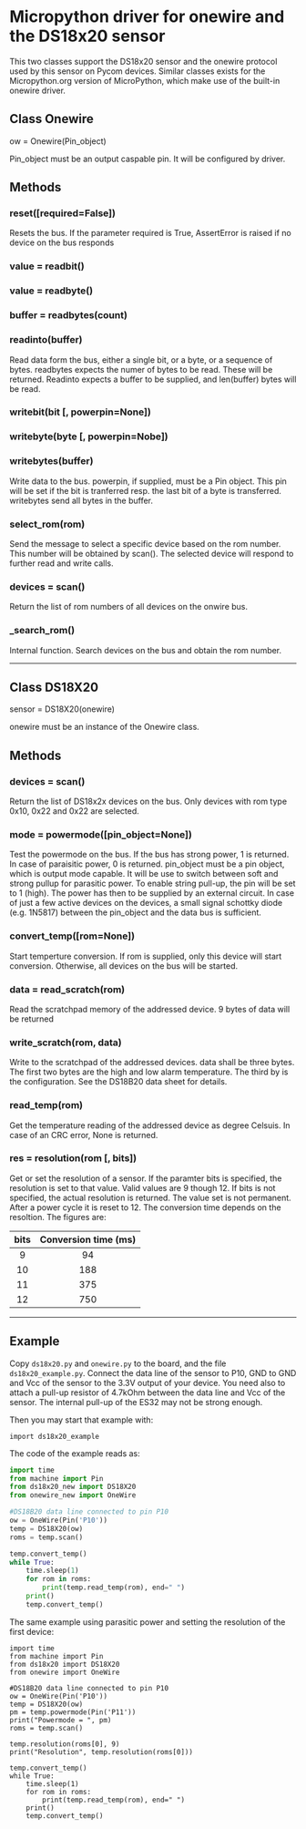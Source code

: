 # Micropython driver for onewire and the DS18x20 sensor

This two classes support the DS18x20 sensor and the onewire protocol
used by this sensor on Pycom devices. Similar classes exists for the Micropython.org 
version of MicroPython, which make use of the built-in onewire driver.

## Class Onewire

ow = Onewire(Pin_object)

Pin_object must be an output caspable pin. It will be configured by driver.

## Methods

### reset([required=False])

Resets the bus. If the parameter required is True, AssertError is raised if no
device on the bus responds

### value = readbit()
### value = readbyte()
### buffer = readbytes(count)
### readinto(buffer)

Read data form the bus, either a single bit, or a byte, or a sequence of bytes.
readbytes expects the numer of bytes to be read. These will be returned.
Readinto expects a buffer to be supplied, and len(buffer) bytes will be read.

### writebit(bit [, powerpin=None])
### writebyte(byte [, powerpin=Nobe])
### writebytes(buffer)

Write data to the bus. powerpin, if supplied, must be a Pin object. This pin will
be set if the bit is tranferred resp. the last bit of a byte is transferred.
writebytes send all bytes in the buffer.

### select_rom(rom)

Send the message to select a specific device based on the rom number. This number
will be obtained by scan(). The selected device will respond to further read and write
calls.

### devices = scan()

Return the list of rom numbers of all devices on the onwire bus.

### _search_rom()

Internal function. Search devices on the bus and obtain the rom number.  

-------
## Class DS18X20

sensor = DS18X20(onewire)

onewire must be an instance of the Onewire class.

## Methods

### devices = scan()

Return the list of DS18x2x devices on the bus. Only devices with rom type 
0x10, 0x22 and 0x22 are selected.

### mode = powermode([pin_object=None])

Test the powermode on the bus. If the bus has strong power, 1 is returned. In case of
paraisitic power, 0 is returned. pin_object must be a pin object, which is output mode 
capable. It will be use to switch between soft and strong pullup for parasitic power.
To enable string pull-up, the pin will be set to 1 (high). The power has then to be 
supplied by an external circuit. In case of just a few active devices on the devices, 
a small signal schottky diode (e.g. 1N5817) between the pin_object and 
the data bus is sufficient.

### convert_temp([rom=None])

Start temperture conversion. If rom is supplied, only this device will start conversion.
Otherwise, all devices on the bus will be started.

### data = read_scratch(rom)

Read the scratchpad memory of the addressed device. 9 bytes of data will be returned

### write_scratch(rom, data)

Write to the scratchpad of the addressed devices. data shall be three bytes. 
The first two bytes are the high and low alarm temperature. 
The third by is the configuration. See the DS18B20 data sheet for details.

### read_temp(rom)

Get the temperature reading of the addressed device as degree Celsuis.
In case of an CRC error, None is returned.

### res = resolution(rom [, bits])

Get or set the resolution of a sensor. If the paramter bits is specified,
the resolution is set to that value. Valid values are 9 though 12.
If bits is not specified, the actual resolution is returned. The value set is not 
permanent. After a power cycle it is reset to 12. The conversion time depends on the
resoltion. The figures are: 

|bits|Conversion time (ms)|
|:---:|:---:|
|9|94|
|10|188|
|11|375|
|12|750|  

-------
## Example

Copy `ds18x20.py` and `onewire.py` to the board, and the file `ds18x20_example.py`.
Connect the data line of the sensor to P10, GND to GND and Vcc of the sensor to the 3.3V
output of your device. You need also to attach a pull-up resistor of 4.7kOhm between the
data line and Vcc of the sensor. The internal pull-up of the ES32 may not be strong enough.

Then you may start that example with:

`import ds18x20_example`

The code of the example reads as:
``` python
import time
from machine import Pin
from ds18x20_new import DS18X20
from onewire_new import OneWire

#DS18B20 data line connected to pin P10
ow = OneWire(Pin('P10'))
temp = DS18X20(ow)
roms = temp.scan()

temp.convert_temp()
while True:
    time.sleep(1)
    for rom in roms:
        print(temp.read_temp(rom), end=" ")
    print()
    temp.convert_temp()
```
  
  The same example using parasitic power and setting the resolution of the first device: 

```
import time
from machine import Pin
from ds18x20 import DS18X20
from onewire import OneWire

#DS18B20 data line connected to pin P10
ow = OneWire(Pin('P10'))
temp = DS18X20(ow)
pm = temp.powermode(Pin('P11'))
print("Powermode = ", pm)
roms = temp.scan()

temp.resolution(roms[0], 9)
print("Resolution", temp.resolution(roms[0]))

temp.convert_temp()
while True:
    time.sleep(1)
    for rom in roms:
        print(temp.read_temp(rom), end=" ")
    print()
    temp.convert_temp()
```
